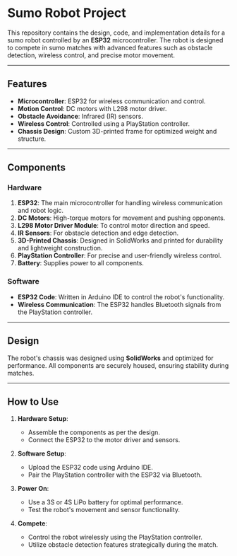 # Sumo Robot Project

This repository contains the design, code, and implementation details for a sumo robot controlled by an **ESP32** microcontroller. The robot is designed to compete in sumo matches with advanced features such as obstacle detection, wireless control, and precise motor movement.

---

## Features
- **Microcontroller**: ESP32 for wireless communication and control.
- **Motion Control**: DC motors with L298 motor driver.
- **Obstacle Avoidance**: Infrared (IR) sensors.
- **Wireless Control**: Controlled using a PlayStation controller.
- **Chassis Design**: Custom 3D-printed frame for optimized weight and structure.

---

## Components
### Hardware
1. **ESP32**: The main microcontroller for handling wireless communication and robot logic.
2. **DC Motors**: High-torque motors for movement and pushing opponents.
3. **L298 Motor Driver Module**: To control motor direction and speed.
4. **IR Sensors**: For obstacle detection and edge detection.
5. **3D-Printed Chassis**: Designed in SolidWorks and printed for durability and lightweight construction.
6. **PlayStation Controller**: For precise and user-friendly wireless control.
7. **Battery**: Supplies power to all components.

### Software
- **ESP32 Code**: Written in Arduino IDE to control the robot's functionality.
- **Wireless Communication**: The ESP32 handles Bluetooth signals from the PlayStation controller.

---

## Design
The robot's chassis was designed using **SolidWorks** and optimized for performance. All components are securely housed, ensuring stability during matches.

---

## How to Use
1. **Hardware Setup**:
   - Assemble the components as per the design.
   - Connect the ESP32 to the motor driver and sensors.

2. **Software Setup**:
   - Upload the ESP32 code using Arduino IDE.
   - Pair the PlayStation controller with the ESP32 via Bluetooth.

3. **Power On**:
   - Use a 3S or 4S LiPo battery for optimal performance.
   - Test the robot's movement and sensor functionality.

4. **Compete**:
   - Control the robot wirelessly using the PlayStation controller.
   - Utilize obstacle detection features strategically during the match.
